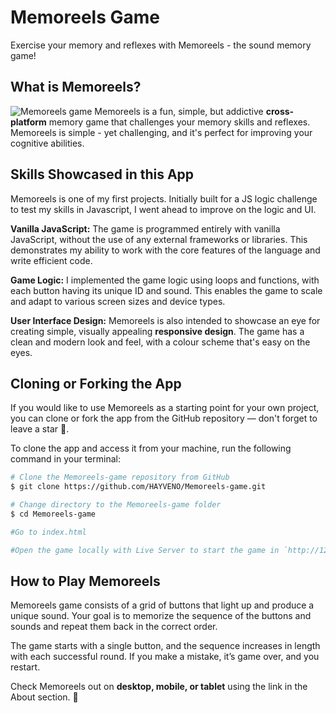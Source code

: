 # Memoreels Game

Exercise your memory and reflexes with Memoreels - the sound memory game!

## What is Memoreels?

![Memoreels game](https://res.cloudinary.com/detye5zx5/image/upload/v1681512254/Screenshot_2023-04-14_at_23.44.03_emqq3r.png)
Memoreels is a fun, simple, but addictive **cross-platform** memory game that challenges your memory skills and reflexes. Memoreels is simple - yet challenging, and it's perfect for improving your cognitive abilities.

## Skills Showcased in this App

Memoreels is one of my first projects. Initially built for a JS logic challenge to test my skills in Javascript, I went ahead to improve on the logic and UI.

**Vanilla JavaScript:** The game is programmed entirely with vanilla JavaScript, without the use of any external frameworks or libraries. This demonstrates my ability to work with the core features of the language and write efficient code.

**Game Logic:** I implemented the game logic using loops and functions, with each button having its unique ID and sound. This enables the game to scale and adapt to various screen sizes and device types.

**User Interface Design:** Memoreels is also intended to showcase an eye for creating simple, visually appealing **responsive design**. The game has a clean and modern look and feel, with a colour scheme that's easy on the eyes.

## Cloning or Forking the App

If you would like to use Memoreels as a starting point for your own project, you can clone or fork the app from the GitHub repository — don't forget to leave a star 🌟.

To clone the app and access it from your machine, run the following command in your terminal:

```bash
# Clone the Memoreels-game repository from GitHub
$ git clone https://github.com/HAYVENO/Memoreels-game.git

# Change directory to the Memoreels-game folder
$ cd Memoreels-game

#Go to index.html

#Open the game locally with Live Server to start the game in `http://127.0.0.1:5500/` or any other specified port.
```

## How to Play Memoreels

Memoreels game consists of a grid of buttons that light up and produce a unique sound. Your goal is to memorize the sequence of the buttons and sounds and repeat them back in the correct order.

The game starts with a single button, and the sequence increases in length with each successful round. If you make a mistake, it’s game over, and you restart.

Check Memoreels out on **desktop, mobile, or tablet** using the link in the About section. 🌟
